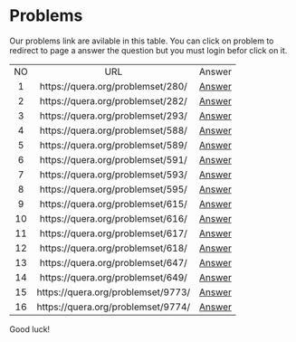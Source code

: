 # Problems
Our problems link are avilable in this table. You can click on problem to redirect to page a answer the question but you must login befor click on it.

<table border="0" cellspacing="0" cellpadding="0" align="center">
                <tr>
                    <td align="center">
                        NO
                    </td>
                    <td align="center">
                        URL
                    </td>
                    <td align="center">
                        Answer
                    </td>
                </tr>
        <tr>
            <td align="center">
                1
            </td>
            <td align="center">
                https://quera.org/problemset/280/
            </td>
            <td align="center">
                <a href='https://github.com/myp79/Quera-Problem-Solution/tree/main/University/280'>Answer</a>
            </td>
        </tr>
            <tr>
            <td align="center">
                2
            </td>
            <td align="center">
                https://quera.org/problemset/282/
            </td>
            <td align="center">
                <a href='https://github.com/myp79/Quera-Problem-Solution/tree/main/University/282'>Answer</a>
            </td>
        </tr>
            <tr>
            <td align="center">
                3
            </td>
            <td align="center">
                https://quera.org/problemset/293/
            </td>
            <td align="center">
                <a href='https://github.com/myp79/Quera-Problem-Solution/tree/main/University/293'>Answer</a>
            </td>
        </tr>
            <tr>
            <td align="center">
                4
            </td>
            <td align="center">
                https://quera.org/problemset/588/
            </td>
            <td align="center">
                <a href='https://github.com/myp79/Quera-Problem-Solution/tree/main/University/588'>Answer</a>
            </td>
        </tr>
            <tr>
            <td align="center">
                5
            </td>
            <td align="center">
                https://quera.org/problemset/589/
            </td>
            <td align="center">
                <a href='https://github.com/myp79/Quera-Problem-Solution/tree/main/University/589'>Answer</a>
            </td>
        </tr>
            <tr>
            <td align="center">
                6
            </td>
            <td align="center">
                https://quera.org/problemset/591/
            </td>
            <td align="center">
                <a href='https://github.com/myp79/Quera-Problem-Solution/tree/main/University/591'>Answer</a>
            </td>
        </tr>
            <tr>
            <td align="center">
                7
            </td>
            <td align="center">
                https://quera.org/problemset/593/
            </td>
            <td align="center">
                <a href='https://github.com/myp79/Quera-Problem-Solution/tree/main/University/593'>Answer</a>
            </td>
        </tr>
            <tr>
            <td align="center">
                8
            </td>
            <td align="center">
                https://quera.org/problemset/595/
            </td>
            <td align="center">
                <a href='https://github.com/myp79/Quera-Problem-Solution/tree/main/University/595'>Answer</a>
            </td>
        </tr>
            <tr>
            <td align="center">
                9
            </td>
            <td align="center">
                https://quera.org/problemset/615/
            </td>
            <td align="center">
                <a href='https://github.com/myp79/Quera-Problem-Solution/tree/main/University/615'>Answer</a>
            </td>
        </tr>
            <tr>
            <td align="center">
                10
            </td>
            <td align="center">
                https://quera.org/problemset/616/
            </td>
            <td align="center">
                <a href='https://github.com/myp79/Quera-Problem-Solution/tree/main/University/616'>Answer</a>
            </td>
        </tr>
            <tr>
            <td align="center">
                11
            </td>
            <td align="center">
                https://quera.org/problemset/617/
            </td>
            <td align="center">
                <a href='https://github.com/myp79/Quera-Problem-Solution/tree/main/University/617'>Answer</a>
            </td>
        </tr>
            <tr>
            <td align="center">
                12
            </td>
            <td align="center">
                https://quera.org/problemset/618/
            </td>
            <td align="center">
                <a href='https://github.com/myp79/Quera-Problem-Solution/tree/main/University/618'>Answer</a>
            </td>
        </tr>
            <tr>
            <td align="center">
                13
            </td>
            <td align="center">
                https://quera.org/problemset/647/
            </td>
            <td align="center">
                <a href='https://github.com/myp79/Quera-Problem-Solution/tree/main/University/647'>Answer</a>
            </td>
        </tr>
            <tr>
            <td align="center">
                14
            </td>
            <td align="center">
                https://quera.org/problemset/649/
            </td>
            <td align="center">
                <a href='https://github.com/myp79/Quera-Problem-Solution/tree/main/University/649'>Answer</a>
            </td>
        </tr>
            <tr>
            <td align="center">
                15
            </td>
            <td align="center">
                https://quera.org/problemset/9773/
            </td>
            <td align="center">
                <a href='https://github.com/myp79/Quera-Problem-Solution/tree/main/University/9773'>Answer</a>
            </td>
        </tr>
            <tr>
            <td align="center">
                16
            </td>
            <td align="center">
                https://quera.org/problemset/9774/
            </td>
            <td align="center">
                <a href='https://github.com/myp79/Quera-Problem-Solution/tree/main/University/9774'>Answer</a>
            </td>
        </tr>
            </table>
Good luck!